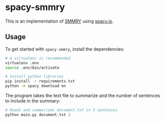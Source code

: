 # spacy-smmry

This is an implementation of [SMMRY](http://smmry.com/about) using [spacy.io](https://spacy.io/).

## Usage

To get started with `spacy-smmry`, install the dependencies:

```bash
# A virtualenv is recommended
virtualenv .env
source .env/bin/activate

# Install python libraries
pip install -r requirements.txt
python -m spacy download en
```

The program takes the text file to summarize and the number of sentences to include in the summary:
```python
# Reads and summarizes document.txt in 3 sentences
python main.py document.txt 3
```